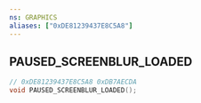 ```yaml
---
ns: GRAPHICS
aliases: ["0xDE81239437E8C5A8"]
---
```

## PAUSED_SCREENBLUR_LOADED

```c
// 0xDE81239437E8C5A8 0xDB7AECDA
void PAUSED_SCREENBLUR_LOADED();
```

